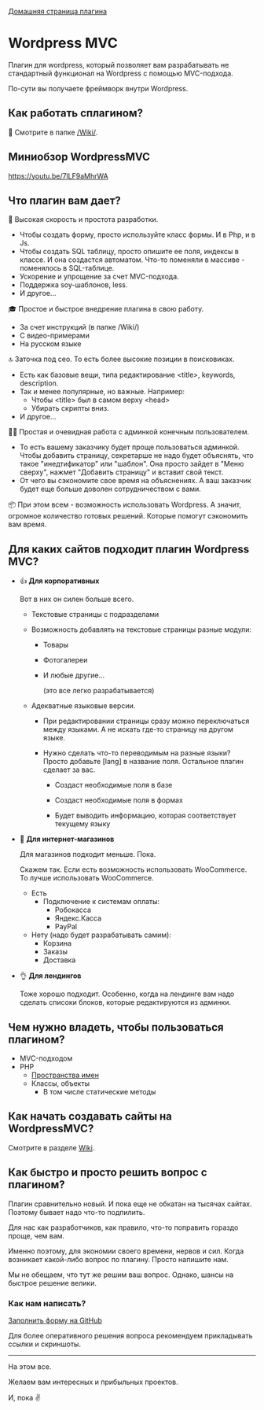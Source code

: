 [Домашняя страница плагина](https://github.com/mavlutovr/wordpressmvc)

# Wordpress MVC

Плагин для wordpress, который позволяет вам разрабатывать не стандартный функционал на Wordpress с помощью MVC-подхода.

По-сути вы получаете фреймворк внутри Wordpress.

## Как работать сплагином?

:book: Смотрите в папке [/Wiki/](https://github.com/mavlutovr/wordpressmvc/tree/master/Wiki).

## Миниобзор WordpressMVC

<https://youtu.be/7lLF9aMhrWA>

## Что плагин вам дает?

:eagle: Высокая скорость и простота разработки.
* Чтобы создать форму, просто используйте класс формы. И в Php, и в Js.
* Чтобы создать SQL таблицу, просто опишите ее поля, индексы в классе. И она создастся автоматом. Что-то поменяли в массиве - поменялось в SQL-таблице.
* Ускорение и упрощение за счет MVC-подхода.
* Поддержка soy-шаблонов, less.
* И другое...

🎓 Простое и быстрое внедрение плагина в свою работу.

* За счет инструкций (в папке /Wiki/)
* С видео-примерами
* На русском языке

🔝 Заточка под сео. То есть более высокие позиции в поисковиках.
* Есть как базовые вещи, типа редактирование \<title\>, keywords, description.
* Так и менее популярные, но важные. Например:
  * Чтобы \<title\> был в самом верху \<head\>
  * Убирать скрипты вниз.
* И другое...

:blonde_woman: Простая и очевидная работа с админкой конечным пользователем.
* То есть вашему заказчику будет проще пользоваться админкой. Чтобы добавить страницу, секретарше не надо будет объяснять, что такое "инедтификатор" или "шаблон". Она просто зайдет в "Меню сверху", нажмет "Добавить страницу" и вставит свой текст.
* От чего вы сэкономите свое время на объяснениях. А ваш заказчик будет еще больше доволен сотрудничеством с вами.

:package: При этом всем - возможность использовать Wordpress. А значит, огромное количество готовых решений. Которые помогут сэкономить вам время.

## Для каких сайтов подходит плагин Wordpress MVC?

- :thumbsup: **Для корпоративных**

  Вот в них он силен больше всего.

  - Текстовые страницы с подразделами

  - Возможность добавлять на текстовые страницы разные модули:

    - Товары

    - Фотогалереи

    - И любые другие...

      (это все легко разрабатывается)

  - Адекватные языковые версии. 

    - При редактировании страницы сразу можно переключаться между языками. А не искать где-то страницу на другом языке.

    - Нужно сделать что-то переводимым на разные языки? Просто добавьте [lang] в название поля. Остальное плагин сделает за вас.

       - Создаст необходимые поля в базе
       	
       - Создаст необходимые поля в формах
       	
       - Будет выводить информацию, которая соответствует текущему языку

- :thinking: **Для интернет-магазинов**

  Для магазинов подходит меньше. Пока.

  Скажем так. Если есть возможность использовать WooCommerce. То лучше использовать WooCommerce.

  - Есть
    - Подключение к системам оплаты:
      - Робокасса
      - Яндекс.Касса
      - PayPal
  - Нету (надо будет разрабатывать самим):
    - Корзина
    - Заказы
    - Доставка

- :ok_hand: **Для лендингов**

  Тоже хорошо подходит. Особенно, когда на лендинге вам надо сделать списоки блоков, которые редактируются из админки.

## Чем нужно владеть, чтобы пользоваться плагином?

* MVC-подходом
* PHP
  * [Пространства имен](https://habr.com/post/132736/)
  * Классы, объекты
    * В том числе статические методы

## Как начать создавать сайты на WordpressMVC?

Смотрите в разделе [Wiki](https://github.com/mavlutovr/wordpressmvc/tree/master/Wiki).

## Как быстро и просто решить вопрос с плагином?

Плагин сравнительно новый. И пока еще не обкатан на тысячах сайтах. Поэтому бывает надо что-то подпилить.

Для нас как разработчиков, как правило, что-то поправить гораздо проще, чем вам.

Именно поэтому, для экономии своего времени, нервов и сил. Когда возникает какой-либо вопрос по плагину. Просто напишите нам.

Мы не обещаем, что тут же решим ваш вопрос. Однако, шансы на быстрое решение велики.

### Как нам написать?

[Заполнить форму на GitHub](https://github.com/mavlutovr/wordpressmvc/issues/new)

Для более оперативного решения вопроса рекомендуем прикладывать ссылки и скриншоты.

---

На этом все.

Желаем вам интересных и прибыльных проектов.

И, пока :v:

